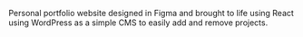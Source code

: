 Personal portfolio website designed in Figma and brought to life using React using WordPress as a simple CMS to easily add and remove projects. 
